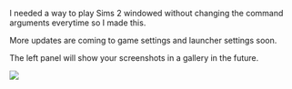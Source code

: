 I needed a way to play Sims 2 windowed without changing the command arguments everytime so I made this.

More updates are coming to game settings and launcher settings soon.

The left panel will show your screenshots in a gallery in the future. 

![](https://gist.githubusercontent.com/spigbop/172ae3550f18abcd85a05b8118037e6b/raw/642346ea6f00fb6abcb6a8dc1ed5c464ecab7dba/application.png)